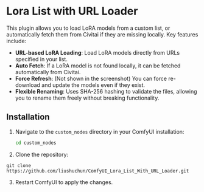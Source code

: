 # Lora List with URL Loader

This plugin allows you to load LoRA models from a custom list, or automatically fetch them from Civitai if they are missing locally. Key features include:

- **URL-based LoRA Loading**: Load LoRA models directly from URLs specified in your list.
- **Auto Fetch**: If a LoRA model is not found locally, it can be fetched automatically from Civitai.
- **Force Refresh**: (Not shown in the screenshot) You can force re-download and update the models even if they exist.
- **Flexible Renaming**: Uses SHA-256 hashing to validate the files, allowing you to rename them freely without breaking functionality.

## Installation

1. Navigate to the `custom_nodes` directory in your ComfyUI installation:
   ```bash
   cd custom_nodes
   ```
2. Clone the repository:
```
git clone https://github.com/liushuchun/ComfyUI_Lora_List_With_URL_Loader.git
```
3. Restart ComfyUI to apply the changes.
